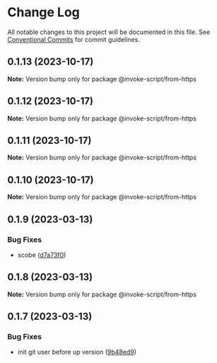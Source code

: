 # Change Log

All notable changes to this project will be documented in this file.
See [Conventional Commits](https://conventionalcommits.org) for commit guidelines.

## 0.1.13 (2023-10-17)

**Note:** Version bump only for package @invoke-script/from-https





## 0.1.12 (2023-10-17)

**Note:** Version bump only for package @invoke-script/from-https





## 0.1.11 (2023-10-17)

**Note:** Version bump only for package @invoke-script/from-https





## 0.1.10 (2023-10-17)

**Note:** Version bump only for package @invoke-script/from-https





## 0.1.9 (2023-03-13)


### Bug Fixes

* scobe ([d7a73f0](https://github.com/VladimirKalmykov/invoke-script/commit/d7a73f0))





## 0.1.8 (2023-03-13)

**Note:** Version bump only for package @invoke-script/from-https





## 0.1.7 (2023-03-13)


### Bug Fixes

* init git user before up version ([9b48ed9](https://github.com/VladimirKalmykov/invoke-script/commit/9b48ed9))

